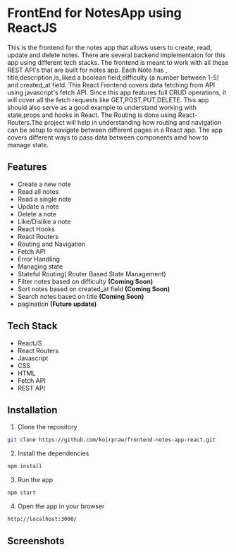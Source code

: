 # FrontEnd for NotesApp using ReactJS

This is the frontend for the notes app that allows users to create, read, update and delete notes. There are several backend implementaion for this app using different tech stacks. The frontend is meant to work with all these REST API's that are built for notes app. Each Note has , title,description,is_liked a boolean field,difficulty (a number between 1-5) and created_at field. This React Frontend covers data fetching from API using javascript's fetch API. Since this app features full CRUD operations, it will cover all the fetch requests like GET,POST,PUT,DELETE.
This app should also serve as a good example to understand working with state,props and hooks in React. The Routing is done using React-Routers.The project will help in understanding how routing and navigation can be setup to navigate between different pages in a React app. The app covers different ways to pass data between components amd how to manage state.

## Features
- Create a new note
- Read all notes
- Read a single note
- Update a note
- Delete a note
- Like/Dislike a note
- React Hooks
- React Routers
- Routing and Navigation
- Fetch API
- Error Handling
- Managing state
- Stateful Routing( Router Based State Management)
- Filter notes based on difficulty **(Coming Soon)**
- Sort notes based on created_at field **(Coming Soon)**
- Search notes based on title **(Coming Soon)**
- pagination **(Future update)**
  

## Tech Stack
- ReactJS
- React Routers
- Javascript
- CSS
- HTML
- Fetch API
- REST API

## Installation
1. Clone the repository
```bash
git clone https://github.com/koirpraw/frontend-notes-app-react.git
```
2. Install the dependencies
```bash
npm install
```
3. Run the app
```bash
npm start
```
4. Open the app in your browser
```bash
http://localhost:3000/
```

## Screenshots